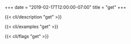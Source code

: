 +++
date = "2019-02-17T12:00:00-07:00"
title = "get"
+++

{{< cli/description "get" >}}

{{< cli/examples "get" >}}

{{< cli/flags "get" >}}
